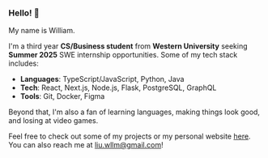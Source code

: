 ### Hello! 👋

My name is William.

I'm a third year **CS/Business student** from **Western University** seeking **Summer 2025** SWE internship opportunities. Some of my tech stack includes: 
- **Languages**: TypeScript/JavaScript, Python, Java
- **Tech**: React, Next.js, Node.js, Flask, PostgreSQL, GraphQL
- **Tools**: Git, Docker, Figma

Beyond that, I'm also a fan of learning languages, making things look good, and losing at video games.

Feel free to check out some of my projects or my personal website [here](https://liuwllm.me). You can also reach me at [liu.wllm@gmail.com](mailto:liu.wllm@gmail.com)!

